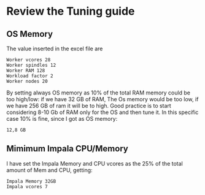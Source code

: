 # Review the Tuning guide

## OS Memory
The value inserted in the excel file are 
```
Worker vcores 28
Worker spindles 12
Worker RAM 128
Workload factor 2
Worker nodes 20
```

By setting always OS memory as 10% of the total RAM memory could be too high/low: if we have 32 GB of RAM, The Os memory would be too low, if we have 256 GB of ram it will be to high. 
Good practice is to start considering 8-10 Gb of RAM only for the OS and then tune it. 
In this specific case 10% is fine, since I got as OS memory:
```
12,8 GB
```

## Mimimum Impala CPU/Memory
I have set the Impala Memory and CPU vcores as the 25% of the total amount of Mem and CPU, getting:
```
Impala Memory 32GB
Impala vcores 7
```